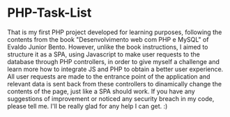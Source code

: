 # PHP-Task-List
That is my first PHP project developed for learning purposes, following the contents from the book "Desenvolvimento web com PHP e MySQL" of Evaldo Junior Bento. However, unlike the book instructions, I aimed to structure it as a SPA, using Javascript to make user requests to the database through PHP controllers, in order to give myself a challenge and learn more how to integrate JS and PHP to obtain a better user experience. All user requests are made to the entrance point of the application and relevant data is sent back from these controllers to dinamically change the contents of the page, just like a SPA should work. If you have any suggestions of improvement or noticed any security breach in my code, please tell me. I'll be really glad for any help I can get. :) 
